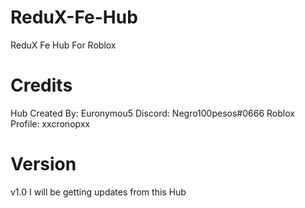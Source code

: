 # ReduX-Fe-Hub

ReduX Fe Hub For Roblox

# Credits
Hub Created By: Euronymou5
Discord: Negro100pesos#0666
Roblox Profile: xxcronopxx

# Version
v1.0 I will be getting updates from this Hub

